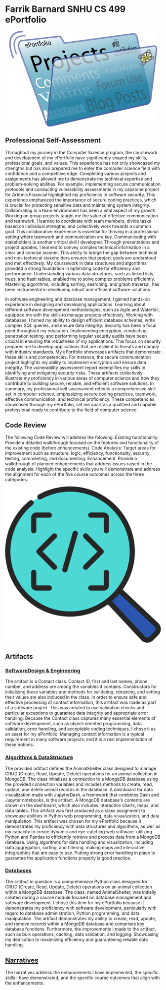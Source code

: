 # Farrik Barnard SNHU CS 499 ePortfolio
<center><img src="E-portfolios1.jpg"></center>

## Professional Self-Assessment
Throughout my journey in the Computer Science program, the coursework and development of my ePortfolio have significantly shaped my skills, professional goals, and values. This experience has not only showcased my strengths but has also prepared me to enter the computer science field with confidence and a competitive edge.
Completing various projects and assignments has allowed me to demonstrate my technical expertise and problem-solving abilities. For example, implementing secure communication protocols and conducting vulnerability assessments in my capstone project for Artemis Financial highlighted my proficiency in software security. This experience emphasized the importance of secure coding practices, which is crucial for protecting sensitive data and maintaining system integrity.
Collaborating in a team environment has been a vital aspect of my growth. Working on group projects taught me the value of effective communication and teamwork. I learned to coordinate with team members, divide tasks based on individual strengths, and collectively work towards a common goal. This collaborative experience is essential for thriving in a professional setting where teamwork and communication are key.
Communicating with stakeholders is another critical skill I developed. Through presentations and project updates, I learned to convey complex technical information in a clear and concise manner. This ability to bridge the gap between technical and non-technical stakeholders ensures that project goals are understood and met effectively.
My coursework in data structures and algorithms provided a strong foundation in optimizing code for efficiency and performance. Understanding various data structures, such as linked lists, trees, and hash tables, enabled me to solve complex problems efficiently. Mastering algorithms, including sorting, searching, and graph traversal, has been instrumental in developing robust and efficient software solutions.

In software engineering and database management, I gained hands-on experience in designing and developing applications. Learning about different software development methodologies, such as Agile and Waterfall, equipped me with the skills to manage projects effectively. Working with databases, I honed my ability to design efficient database schemas, write complex SQL queries, and ensure data integrity.
Security has been a focal point throughout my education. Implementing encryption, conducting penetration testing, and performing regular security audits have been crucial in ensuring the robustness of my applications. This focus on security prepares me to develop applications that are resilient to threats and comply with industry standards.
My ePortfolio showcases artifacts that demonstrate these skills and competencies. For instance, the secure communication project highlights my ability to implement encryption and ensure data integrity. The vulnerability assessment report exemplifies my skills in identifying and mitigating security risks. These artifacts collectively illustrate my proficiency in various areas of computer science and how they contribute to building secure, reliable, and efficient software solutions.
In summary, my professional self-assessment reflects a comprehensive skill set in computer science, emphasizing secure coding practices, teamwork, effective communication, and technical proficiency. These competencies, showcased through my ePortfolio, set me apart as a qualified and capable professional ready to contribute to the field of computer science.


## Code Review
The following Code Review will address the folowing:
Existing functionality: Provide a detailed walkthrough focused on the features and functionality of the existing code (before enhancements).
Code Analysis: Target areas for improvement such as structure, logic, efficiency, functionality, security, testing, commenting, and documenting.
Enhancement: Provide a walkthrough of planned enhancements that address issues raised in the code analysis. Highlight the specific skills you will demonstrate and address the alignment for each of the five course outcomes across the three categories.

[<img src="10817321.png">](https://www.youtube.com/watch?v=XGd-xtpUffI{:target="_blank"})


## Artifacts

### [SoftwareDesign & Engineering](https://github.com/fbarnard1228/fbarnard1228.github.io/tree/main/Software%20Engineering%20and%20Design)
The artifact is a Contact class. Contact ID, first and last names, phone number, and address are among the variables it contains. Constructors for initializing these variables and methods for validating, obtaining, and setting their values are also included in the class. In order to ensure safe and effective processing of contact information, this artifact was made as part of a software project. This was created to use validation checks and particular exceptions to guarantee data integrity and appropriate error handling.
Because the Contact class captures many essential elements of software development, such as object-oriented programming, data validation, error handling, and acceptable coding techniques, I chose it as an asset for my ePortfolio. Managing contact information is a typical requirement in many software projects, and it is a real implementation of these notions.

### [Algorithms & DataStructure](https://github.com/fbarnard1228/fbarnard1228.github.io/tree/main/Algorithms%20and%20Data%20Structures)
The provided artifact defines the AnimalShelter class designed to manage CRUD (Create, Read, Update, Delete) operations for an animal collection in MongoDB. The class initializes a connection to a MongoDB database using the provided connection variables and includes methods to create, read, update, and delete animal records in the database. A dashboard for data visualization made with JupyterDash, a framework that combines Dash and Jupyter notebooks, is the artifact. A MongoDB database's contents are shown on the dashboard, which also includes interactive charts, maps, and data tables. This artifact was first produced as a class assignment to showcase abilities in Python web programming, data visualization, and data manipulation.
This artifact was chosen for my ePortfolio because it demonstrates my proficiency with data structures and algorithms, as well as my capacity to create dynamic and eye-catching web software. utilizing Python and Pandas to efficiently retrieve and process data from a MongoDB database. Using algorithms for data handling and visualization, including data aggregation, sorting, and filtering. making maps and interactive infographics that are easy to use. Putting strong error handling in place to guarantee the application functions properly is good practice.

### [Databases](https://github.com/fbarnard1228/fbarnard1228.github.io/tree/main/Databases)
The artifact in question is a comprehensive Python class designed for CRUD (Create, Read, Update, Delete) operations on an animal collection within a MongoDB database. The class, named AnimalShelter, was initially created during a course module focused on database management and software development. I chose this item for my ePortfolio because it demonstrates my proficiency with software development, particularly with regard to database administration, Python programming, and data manipulation. The artifact demonstrates my ability to create, read, update, and remove records within a MongoDB database and comprises key database functions. Furthermore, the improvements I made to the artifact, such as bulk operations, caching, data validation, and logging. Showcasing my dedication to maximizing efficiency and guaranteeing reliable data handling.

## [Narratives](https://github.com/fbarnard1228/fbarnard1228.github.io/tree/main/Narratives)
The narratives address the enhancements I have implemented, the specific skills I have demonstrated, and the specific course outcomes that align with the enhancements.
